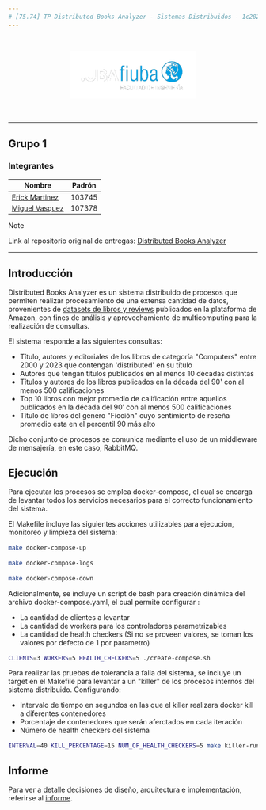 ```yaml
---
# [75.74] TP Distributed Books Analyzer - Sistemas Distribuidos - 1c2024
---
```


<br>
<p align="center">
  <img src="https://raw.githubusercontent.com/MiguelV5/MiguelV5/main/misc/logofiubatransparent_partialwhite.png" width="50%"/>
</p>
<br>

---

## Grupo 1

### Integrantes

| Nombre                                        | Padrón |
| --------------------------------------------- | ------ |
| [Erick Martinez](https://github.com/erick12m) | 103745 |
| [Miguel Vasquez](https://github.com/MiguelV5) | 107378 |


> [!NOTE] 
> Link al repositorio original de entregas: [Distributed Books Analyzer](https://github.com/erick12m/distributed-books-analyzer)

---

## Introducción

Distributed Books Analyzer es un sistema distribuido de procesos que permiten realizar procesamiento de una extensa cantidad de datos, provenientes de [datasets de libros y reviews](https://www.kaggle.com/datasets/mohamedbakhet/amazon-books-reviews) publicados en la plataforma de Amazon, con fines de análisis y aprovechamiento de multicomputing para la realización de consultas.

El sistema responde a las siguientes consultas:

- Título, autores y editoriales de los libros de categoría "Computers" entre 2000 y 2023 que contengan 'distributed' en su título
- Autores que tengan títulos publicados en al menos 10 décadas distintas
- Títulos y autores de los libros publicados en la década del 90' con al menos 500 calificaciones
- Top 10 libros con mejor promedio de calificación entre aquellos publicados en la década del 90’ con al menos 500 calificaciones
- Título de libros del genero "Ficción" cuyo sentimiento de reseña promedio esta en el percentil 90 más alto

Dicho conjunto de procesos se comunica mediante el uso de un middleware de mensajería, en este caso, RabbitMQ.

## Ejecución

Para ejecutar los procesos se emplea docker-compose, el cual se encarga de levantar todos los servicios necesarios para el correcto funcionamiento del sistema.

El Makefile incluye las siguientes acciones utilizables para ejecucion, monitoreo y limpieza del sistema:

```bash
make docker-compose-up
```

```bash
make docker-compose-logs
```

```bash
make docker-compose-down
```

Adicionalmente, se incluye un script de bash para creación dinámica del archivo docker-compose.yaml, el cual permite configurar :

- La cantidad de clientes a levantar
- La cantidad de workers para los controladores parametrizables
- La cantidad de health checkers
  (Si no se proveen valores, se toman los valores por defecto de 1 por parametro)

```bash
CLIENTS=3 WORKERS=5 HEALTH_CHECKERS=5 ./create-compose.sh
```

Para realizar las pruebas de tolerancia a falla del sistema, se incluye un target en el Makefile para levantar a un "killer" de los procesos internos del sistema distribuido. Configurando:

- Intervalo de tiempo en segundos en las que el killer realizara docker kill a diferentes contenedores
- Porcentaje de contenedores que serán aferctados en cada iteración
- Número de health checkers del sistema

```bash
INTERVAL=40 KILL_PERCENTAGE=15 NUM_OF_HEALTH_CHECKERS=5 make killer-run
```

## Informe

Para ver a detalle decisiones de diseño, arquitectura e implementación, referirse al [informe](https://github.com/erick12m/distributed-books-analyzer/blob/main/informe.pdf).
